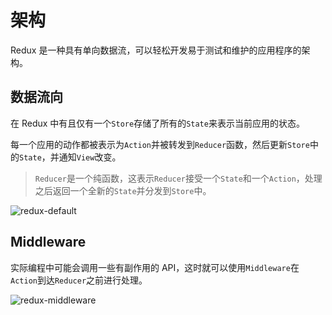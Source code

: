 # 架构

Redux 是一种具有单向数据流，可以轻松开发易于测试和维护的应用程序的架构。

## 数据流向

在 Redux 中有且仅有一个`Store`存储了所有的`State`来表示当前应用的状态。

每一个应用的动作都被表示为`Action`并被转发到`Reducer`函数，然后更新`Store`中的`State`，并通知`View`改变。

> `Reducer`是一个纯函数，这表示`Reducer`接受一个`State`和一个`Action`，处理之后返回一个全新的`State`并分发到`Store`中。

![redux-default](https://i.imgur.com/lnlLJzh.png)

## Middleware

实际编程中可能会调用一些有副作用的 API，这时就可以使用`Middleware`在`Action`到达`Reducer`之前进行处理。

![redux-middleware](https://i.imgur.com/61NOZGY.png)